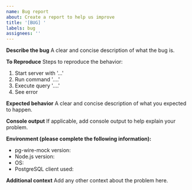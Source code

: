 ```yaml
---
name: Bug report
about: Create a report to help us improve
title: '[BUG] '
labels: bug
assignees: ''
---
```


**Describe the bug**
A clear and concise description of what the bug is.

**To Reproduce**
Steps to reproduce the behavior:

1. Start server with '...'
2. Run command '....'
3. Execute query '....'
4. See error

**Expected behavior**
A clear and concise description of what you expected to happen.

**Console output**
If applicable, add console output to help explain your problem.

**Environment (please complete the following information):**

- pg-wire-mock version:
- Node.js version:
- OS:
- PostgreSQL client used:

**Additional context**
Add any other context about the problem here.
